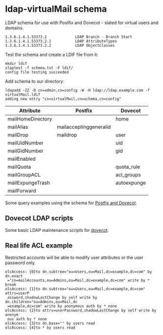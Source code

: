 # ldap-virtualMail schema
LDAP schema for use with Postfix and Dovecot - slated for virtual users and domains.

    1.3.6.1.4.1.53373.2             LDAP Branch - Branch Start
    1.3.6.1.4.1.53373.2.1           LDAP AttributeTypes
    1.3.6.1.4.1.53373.2.2           LDAP ObjectClasses

Test the schema and create a LDIF file from it:

    mkdir ldif
    slaptest -f schema.txt -F ldif/
    config file testing succeeded

Add schema to our directory:
    
    ldapadd -ZZ -D cn=admin,cn=config -W -H ldap://ldap.example.com -f virtualMail.ldif
    adding new entry "cn=virtualMail,cn=schema,cn=config"

| Attribute         | Postfix                | Dovecot     |
|-------------------|------------------------|-------------|
| mailHomeDirectory |                        | home        |
| mailAlias         | mailacceptinggeneralid |             |
| mailDrop          | maildrop               | user        |
| mailUidNumber     |                        | uid         |
| mailGidNumber     |                        | gid         |
| mailEnabled       |                        |             |
| mailQuota         |                        | quota_rule  |
| mailGroupACL      |                        | acl_groups  |
| mailExpungeTrash  |                        | autoexpunge |
| mailForward       |                        |             |

Some query examples using the schema for [Postfix and Dovecot](https://github.com/tleuxner/ldap-virtualMail/tree/master/etc).

## Dovecot LDAP scripts
Some basic LDAP maintenance scripts for [dovecot](https://github.com/tleuxner/dovecot).

## Real life ACL example
Restricted accounts will be able to modify user attributes or the user password only.

```
olcAccess: {0}to dn.subtree="ou=Users,ou=Mail,dc=example,dc=com" by dn.exact
 ="cn=mailAccounts,ou=Admins,ou=Mail,dc=example,dc=com" write by * break
olcAccess: {1}to dn.subtree="ou=Users,ou=Mail,dc=example,dc=com" attrs=userP
 assword,shadowLastChange by self write by dn.children="ou=Admins,ou=Mail,dc
 =example,dc=com" write by anonymous auth by * none
olcAccess: {2}to attrs=userPassword,shadowLastChange by self write by anonym
 ous auth by * none
olcAccess: {3}to dn.base="" by users read
olcAccess: {4}to * by users read
```
